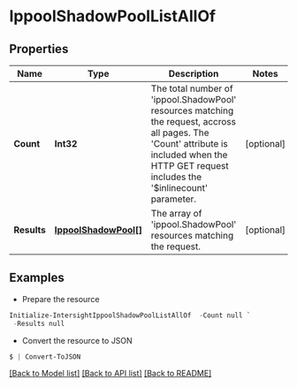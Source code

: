 # IppoolShadowPoolListAllOf
## Properties

Name | Type | Description | Notes
------------ | ------------- | ------------- | -------------
**Count** | **Int32** | The total number of &#39;ippool.ShadowPool&#39; resources matching the request, accross all pages. The &#39;Count&#39; attribute is included when the HTTP GET request includes the &#39;$inlinecount&#39; parameter. | [optional] 
**Results** | [**IppoolShadowPool[]**](IppoolShadowPool.md) | The array of &#39;ippool.ShadowPool&#39; resources matching the request. | [optional] 

## Examples

- Prepare the resource
```powershell
Initialize-IntersightIppoolShadowPoolListAllOf  -Count null `
 -Results null
```

- Convert the resource to JSON
```powershell
$ | Convert-ToJSON
```

[[Back to Model list]](../README.md#documentation-for-models) [[Back to API list]](../README.md#documentation-for-api-endpoints) [[Back to README]](../README.md)

